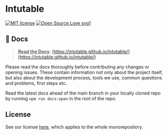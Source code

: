 # Intutable

[![MIT license](https://img.shields.io/badge/License-MIT-blue.svg)](./LICENSE)
[![Open Source Love svg1](https://badges.frapsoft.com/os/v1/open-source.svg?v=103)](https://github.com/intutable)

<!-- [![GitLab latest release](https://badgen.net/gitlab/release/NickBusey/HomelabOS/)](https://github.com/intutable/intutable/-/releases) -->

## 📖 Docs

> **<u>Read the Docs</u>**: [https://intutable.github.io/intutable/](https://intutable.github.io/intutable/)

Please read the docs thoroughly before contributing any changes or opening issues. These contain information not only about the project itself, but also about the development process, tools we use, common questions and problems, first steps etc.

Read the latest docs ahead of the main branch in your locally cloned repo by running `npm run docs:open` in the root of the repo.

## License

See our license [here](./LICENSE), which applies to the whole monorepository.
